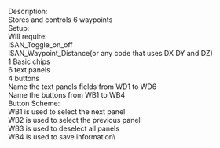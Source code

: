 Description:\
    Stores and controls 6 waypoints\
Setup:\
    Will require:\
    ISAN_Toggle_on_off\
    ISAN_Waypoint_Distance(or any code that uses DX DY and DZ)\
    1 Basic chips\
    6 text panels\
    4 buttons\
Name the text panels fields from WD1 to WD6\
Name the buttons from WB1 to WB4\
Button Scheme:\
    WB1 is used to select the next panel\
    WB2 is used to select the previous panel\
    WB3 is used to deselect all panels\
    WB4 is used to save information\